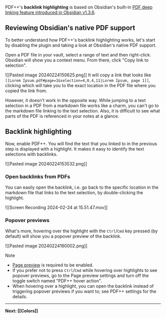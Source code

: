 PDF++'s **backlink highlighting** is based on Obsidian's built-in [PDF deep linking feature introduced in Obsidian v1.3.6](https://www.reddit.com/r/ObsidianMD/comments/14jq9by/obsidian_136_adds_deep_linking_to_pdf_selections/).

## Reviewing Obsidian's native PDF support

To better understand how PDF++'s backlink highlighting works, let's start by disabling the plugin and taking a look at Obsidian's native PDF support.

Open a PDF file in your vault, select a range of text and then right-click.
Obsidian will show you a context menu. From there, click "Copy link to selection".

![[Pasted image 20240224150625.png]]
It will copy a link that looks like `[[Lorem Ipsum.pdf#page=1&selection=4,0,4,11|Lorem Ipsum, page 1]]`,  clicking which will take you to the exact location in the PDF file where you copied the link from.

However, it doesn't work in the opposite way. While jumping to a text selection in a PDF from a markdown file works like a charm, you can't go to the markdown file linking to the text selection.
Also, it is difficult to see what parts of the PDF is referenced in your notes at a glance.

## Backlink highlighting

Now, enable PDF++. You will find the text that you linked to in the previous step is displayed with a highlight. It makes it easy to identify the text selections with backlinks.

![[Pasted image 20240224153532.png]]
### Open backlinks from PDFs

You can easily open the backlink, i.e. go back to the specific location in the markdown file that links to the text selection, by double-clicking the highlight.

![[Screen Recording 2024-02-24 at 15.51.47.mov]]

### Popover previews

What's more, hovering over the highlight with the `Ctrl`/`Cmd`  key pressed (by default) will show you a popover preview of the backlink.

![[Pasted image 20240224160002.png]]

> [!NOTE]
> - [Page preview](https://help.obsidian.md/Plugins/Page+preview) is required to be enabled.
> - If you prefer not to press `Ctrl`/`Cmd` while hovering over highlights to see popover previews, go to the Page preview settings and turn off the toggle switch named "PDF++ hover action".
> - When hovering over a highlight, you can open the backlink instead of triggering popover previews if you want to; see PDF++ settings for the details.

---

**Next: [[Colors]]**